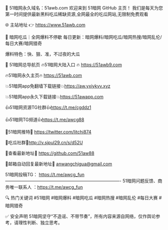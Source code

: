 📢 51暗网永久域名：51awb.com
欢迎来到 51暗网 GitHub 主页！
我们是每天为您第一时间提供最新黑料吃瓜稀缺资源,全网最全的吃瓜网站,无限制免费观看

🌐 主站地址 👉 https://www.51awb.com

🍉 暗网吃瓜｜全网爆料不停歇
每日更新：暗网爆料/暗网吃瓜/暗网热搜/暗网乱伦/每日大赛/暗网猎奇

爆料特色：快、狠、准，不过夜的大瓜

🧭 51暗网总导航页
🔥51暗网大陆入口 🔥 https://51awb9.com

🔥51暗网永久主页🔥  https://51awb.com

💥51暗网app免翻墙下载链接💥https://aw.yxiykvv.xyz 

💥51暗网app永久下载链接💥https://51awapp.com

👍51暗网资源TG社群👍https://t.me/cgddz1

👍51暗网TG频道👍https://t.me/awcg88

💋51暗网推特💋 https://twitter.com/litchi874

💋吃瓜社群💋http://v.sjpul29.cn/s/d52U

💋查看最新地址💋  https://github.com/51aw88

💋邮箱自动回复最新地址💋 anwangchigua@gmail.com

51暗网投稿TG： https://t.me/awcg_fun
——————————————————————————-
51暗网问题反馈、商务唯一联系人 ：https://t.me/awcg_fun

🔍 热门关键词
#51暗网 #暗网爆料 #暗网吃瓜 #暗网热搜 #暗网乱伦 #每日大赛 #暗网猎奇

✅ 安全声明
51暗网坚守“不造谣、不带节奏”，所有内容来源自网络，仅作舆论参考，请理性判断、独立思考。
